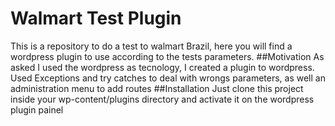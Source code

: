 # Walmart Test Plugin
This is a repository to do a test to walmart Brazil, here you will find a wordpress plugin to use according to the tests parameters.
##Motivation
As asked I used the wordpress as tecnology, I created a plugin to wordpress. Used Exceptions and try catches to deal with wrongs parameters, as well an administration menu to add routes
##Installation
Just clone this project inside your wp-content/plugins directory and activate it on the wordpress plugin painel